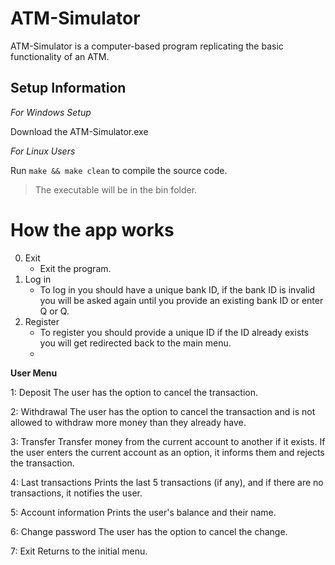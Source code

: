 # ATM-Simulator
ATM-Simulator is a computer-based program replicating the basic functionality of an ATM.

## Setup Information

*For Windows Setup*

Download the ATM-Simulator.exe

*For Linux Users*

Run `make && make clean` to compile the source code.
> The executable will be in the bin folder.

# How the app works

0. Exit
   * Exit the program.
1. Log in
   - To log in you should have a unique bank ID, if the bank ID is invalid you will be asked again
     until you provide an existing bank ID or enter Q or Q.
2. Register
   - To register you should provide a unique ID if the ID already exists you will get redirected back to the main menu.
   - 

**User Menu**

1: Deposit
The user has the option to cancel the transaction.

2: Withdrawal
The user has the option to cancel the transaction
and is not allowed to withdraw more money than they already have.

3: Transfer
Transfer money from the current account to another if it exists.
If the user enters the current account as an option,
it informs them and rejects the transaction.

4: Last transactions
Prints the last 5 transactions (if any), and if
there are no transactions, it notifies the user.

5: Account information
Prints the user's balance and their name.

6: Change password
The user has the option to cancel the change.

7: Exit
Returns to the initial menu.
